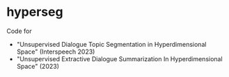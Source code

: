 # hyperseg
Code for 
- "Unsupervised Dialogue Topic Segmentation in Hyperdimensional Space" (Interspeech 2023)
- "Unsupervised Extractive Dialogue Summarization In Hyperdimensional Space" (2023)
